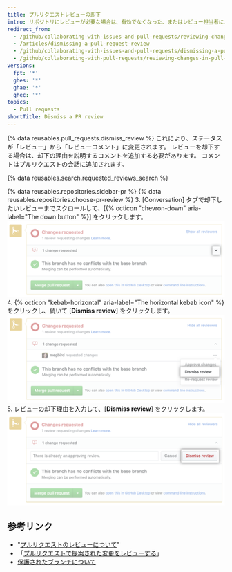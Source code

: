 ```yaml
---
title: プルリクエストレビューの却下
intro: リポジトリにレビューが必要な場合は、有効でなくなった、またはレビュー担当者による承認不可のプルリクエストレビューを却下できます。
redirect_from:
  - /github/collaborating-with-issues-and-pull-requests/reviewing-changes-in-pull-requests/dismissing-a-pull-request-review
  - /articles/dismissing-a-pull-request-review
  - /github/collaborating-with-issues-and-pull-requests/dismissing-a-pull-request-review
  - /github/collaborating-with-pull-requests/reviewing-changes-in-pull-requests/dismissing-a-pull-request-review
versions:
  fpt: '*'
  ghes: '*'
  ghae: '*'
  ghec: '*'
topics:
  - Pull requests
shortTitle: Dismiss a PR review
---
```


{% data reusables.pull_requests.dismiss_review %}
これにより、ステータスが「レビュー」から「レビューコメント」に変更されます。 レビューを却下する場合は、却下の理由を説明するコメントを追加する必要があります。 コメントはプルリクエストの会話に追加されます。

{% data reusables.search.requested_reviews_search %}

{% data reusables.repositories.sidebar-pr %}
{% data reusables.repositories.choose-pr-review %}
3. [Conversation] タブで却下したいレビューまでスクロールして、[{% octicon "chevron-down" aria-label="The down button" %}] をクリックします。 ![マージボックス中の V 字型アイコン](/assets/images/help/pull_requests/merge_box/pull-request-open-menu.png)
4. {% octicon "kebab-horizontal" aria-label="The horizontal kebab icon" %} をクリックし、続いて [**Dismiss review**] をクリックします。 ![マージボックス中のケバブアイコン](/assets/images/help/pull_requests/merge_box/pull-request-dismiss-review.png)
5. レビューの却下理由を入力して、[**Dismiss review**] をクリックします。 ![[Dismiss review] ボタン](/assets/images/help/pull_requests/merge_box/pull-request-dismiss-review-button.png)

## 参考リンク

- "[プルリクエストのレビューについて](/pull-requests/collaborating-with-pull-requests/reviewing-changes-in-pull-requests/about-pull-request-reviews)"
- 「[プルリクエストで提案された変更をレビューする](/pull-requests/collaborating-with-pull-requests/reviewing-changes-in-pull-requests/reviewing-proposed-changes-in-a-pull-request)」
- [保護されたブランチについて](/github/administering-a-repository/about-protected-branches#require-pull-request-reviews-before-merging)
